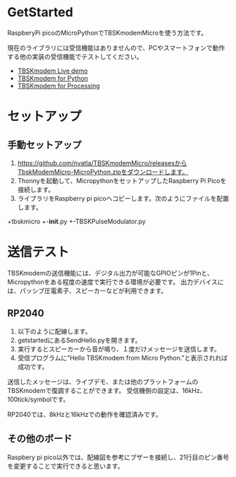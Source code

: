 # GetStarted

RaspberyPi picoのMicroPythonでTBSKmodemMicroを使う方法です。

現在のライブラリには受信機能はありませんので、PCやスマートフォンで動作する他の実装の受信機能でテストしてください。

+ [TBSKmodem Live demo](https://nyatla.jp/tbskmodem/)
+ [TBSKmodem for Python](https://github.com/nyatla/TBSKmodem)
+ [TBSKmodem for Processing](https://github.com/nyatla/TBSKmodem-for-Processing)



# セットアップ

## 手動セットアップ

1. https://github.com/nyatla/TBSKmodemMicro/releasesからTbskModemMicro-MicroPython.zipをダウンロードします。
2. Thonnyを起動して、MicropythonをセットアップしたRaspberry Pi Picoを接続します。
3. ライブラリをRaspberry pi picoへコピーします。次のようにファイルを配置します。

+tbskmicro
 +-__init__.py
 +-TBSKPulseModulator.py




# 送信テスト

TBSKmodemの送信機能には、デジタル出力が可能なGPIOピンが1Pinと、Micropythonをある程度の速度で実行できる環境が必要です。
出力デバイスには、パッシブ圧電素子、スピーカーなどが利用できます。

## RP2040


1. 以下のように配線します。
2. getstartedにあるSendHello.pyを開きます。
3. 実行するとスピーカーから音が鳴り、１度だけメッセージを送信します。
4. 受信プログラムに"Hello TBSKmodem from Micro Python."と表示されれば成功です。

送信したメッセージは、ライブデモ、または他のプラットフォームのTBSKmodemで復調することができます。
受信機側の設定は、16kHz、100tick/symbolです。

RP2040では、8kHzと16kHzでの動作を確認済みです。


## その他のボード

Raspbery pi pico以外では、配線図を参考にブザーを接続し、21行目のピン番号を変更することで実行できると思います。

